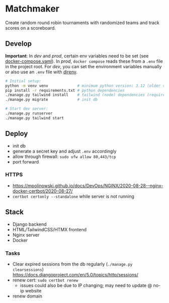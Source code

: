 # Matchmaker

Create random round robin tournaments with randomized teams and track scores on a scoreboard.

## Develop

**Important**: In _dev_ and _prod_, certain env variables need to be set (see [docker-compose.yaml](docker-compose.yaml)). In _prod_, `docker compose` reads these from a `.env` file in the project root. For _dev_, you can set the environment variables manually or also use an `.env` file with [direnv](https://github.com/direnv/direnv).

```bash
# Initial setup:
python -m venv venv             # minimum python version: 3.12 (older versions could work as well)
pip install -r requirements.txt # python dependencies
./manage.py tailwind install    # tailwind (node) dependencies (requires a npm installation)
./manage.py migrate             # init db

# Start dev server:
./manage.py runserver
./manage.py tailwind start
```

## Deploy

- init db
- generate a secret key and adjust `.env` accordingly
- allow through firewall: `sudo ufw allow 80,443/tcp`
- port forward

### HTTPS

- <https://mpolinowski.github.io/docs/DevOps/NGINX/2020-08-28--nginx-docker-certbot/2020-08-27/>
- `certbot certonly --standalone` while server is not running

## Stack

- Django backend
- HTML/TailwindCSS/HTMX frontend
- Nginx server
- Docker

### Tasks

- Clear expired sessions from the db regularly (`./manage.py clearsessions`) <https://docs.djangoproject.com/en/5.0/topics/http/sessions/>
- renew cert: `sudo certbot renew`
  - issues could also be due to IP changing; may need to update @ no-ip website
- renew domain
